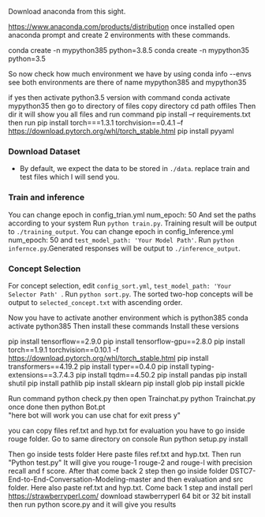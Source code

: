 Download anaconda from this sight.

https://www.anaconda.com/products/distribution
once installed open anaconda prompt and create 2 environments with these commands.

conda create -n mypython385 python=3.8.5
conda create -n mypython35 python=3.5

So now check how much environment we have by using 
conda info --envs
see both environments are there of name mypython385 and mypython35

if yes then activate python3.5 version with command
conda activate mypython35
then go to directory of files copy directory 
cd path offiles
Then dir  it will show you all files and run command
pip install –r requirements.txt
then run
pip install torch===1.3.1 torchvision==0.4.1 –f https://download.pytorch.org/whl/torch_stable.html
pip install pyyaml

### Download Dataset
* By default, we expect the data to be stored in `./data`. replace train and test files which I will send you.



### Train and inference
You can change epoch in config_trian.yml num_epoch: 50 
And set the paths according to your system 
Run `python train.py`. Training result will be output to `./training_output`.
You can change epoch in config_Inference.yml num_epoch: 50 and `test_model_path: 'Your Model Path'`. Run `python infernce.py`.Generated responses will be output to `./inference_output`.

### Concept Selection

For concept selection, edit `config_sort.yml`, `test_model_path: 'Your Selector Path' `. Run `python sort.py`. The sorted two-hop concepts will be output to `selected_concept.txt` with ascending order.



Now you have to activate another environment which is python385
conda activate python385
Then install these commands
Install these versions

pip install tensorflow==2.9.0
pip install tensorflow-gpu==2.8.0
pip install torch==1.9.1 torchvision==0.10.1  -f https://download.pytorch.org/whl/torch_stable.html
pip install transformers==4.19.2
pip install typer==0.4.0
pip install typing-extensions==3.7.4.3
pip install tqdm==4.50.2
pip install pandas
pip install shutil
pip install pathlib
pip install sklearn
pip install glob
pip install pickle


Run command
python check.py
then open Trainchat.py
python Trainchat.py
once done then 
python Bot.pt  
"here bot will work you can use chat for exit press y"

you can copy files ref.txt and hyp.txt
for evaluation you have to go inside rouge folder. 
Go to same directory on console
Run python setup.py install

Then go inside tests folder 
Here paste files ref.txt and hyp.txt. Then run "Python test.py"
It will give you rouge-1 rouge-2 and rouge-l with precision recall and f score.
After that come back 2 step then go inside folder DSTC7-End-to-End-Conversation-Modeling-master and then evaluation and src folder. Here also paste ref.txt and hyp.txt.
Come back 1 step and install perl
https://strawberryperl.com/
download stawberryperl 64 bit or 32 bit
install then run 
python score.py and it will give you results


